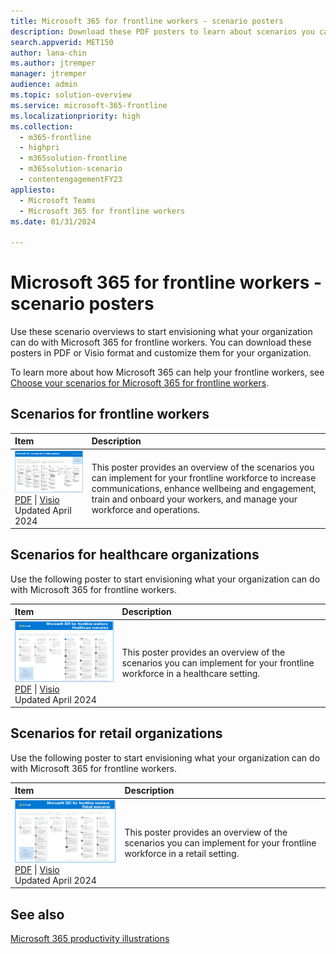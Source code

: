 ```yaml
---
title: Microsoft 365 for frontline workers - scenario posters
description: Download these PDF posters to learn about scenarios you can easily implement for the frontline workers in your organization.
search.appverid: MET150
author: lana-chin
ms.author: jtremper
manager: jtremper
audience: admin
ms.topic: solution-overview
ms.service: microsoft-365-frontline
ms.localizationpriority: high
ms.collection: 
  - m365-frontline
  - highpri
  - m365solution-frontline
  - m365solution-scenario
  - contentengagementFY23
appliesto: 
  - Microsoft Teams
  - Microsoft 365 for frontline workers
ms.date: 01/31/2024

---
```


# Microsoft 365 for frontline workers - scenario posters

Use these scenario overviews to start envisioning what your organization can do with Microsoft 365 for frontline workers. You can download these posters in PDF or Visio format and customize them for your organization.

To learn more about how Microsoft 365 can help your frontline workers, see [Choose your scenarios for Microsoft 365 for frontline workers](flw-choose-scenarios.md).

## Scenarios for frontline workers

| Item | Description |
|:-----|:-----|
|[![Microsoft 365 for frontline worker scenarios.](media/m365-frontline-scenarios-thumb.png)](https://go.microsoft.com/fwlink/?linkid=2206713) <br/> [PDF](https://go.microsoft.com/fwlink/?linkid=2206713) \| [Visio](https://go.microsoft.com/fwlink/?linkid=2206386)  <br>Updated April 2024   |This poster provides an overview of the scenarios you can implement for your frontline workforce to increase communications, enhance wellbeing and engagement, train and onboard your workers, and manage your workforce and operations.|

## Scenarios for healthcare organizations

Use the following poster to start envisioning what your organization can do with Microsoft 365 for frontline workers.

| Item | Description |
|:-----|:-----|
|[![Microsoft 365 for frontline workers: Healthcare scenarios.](media/m365-frontline-healthcare-thumb.png)](https://go.microsoft.com/fwlink/?linkid=2206475) <br/> [PDF](https://go.microsoft.com/fwlink/?linkid=2206475) \| [Visio](https://go.microsoft.com/fwlink/?linkid=2206474)  <br>Updated April 2024   |This poster provides an overview of the scenarios you can implement for your frontline workforce in a healthcare setting.|

## Scenarios for retail organizations

Use the following poster to start envisioning what your organization can do with Microsoft 365 for frontline workers.

| Item | Description |
|:-----|:-----|
|[![Microsoft 365 for frontline workers: Retail scenarios.](media/m365-frontline-retail-thumb.png)](https://go.microsoft.com/fwlink/?linkid=2206476) <br/> [PDF](https://go.microsoft.com/fwlink/?linkid=2206476) \| [Visio](https://go.microsoft.com/fwlink/?linkid=2206271)  <br>Updated April 2024   |This poster provides an overview of the scenarios you can implement for your frontline workforce in a retail setting.|

## See also

[Microsoft 365 productivity illustrations](/microsoft-365/solutions/productivity-illustrations)